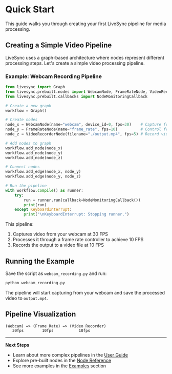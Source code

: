 # Quick Start

This guide walks you through creating your first LiveSync pipeline for media processing.

## Creating a Simple Video Pipeline

LiveSync uses a graph-based architecture where nodes represent different processing steps. Let's create a simple video processing pipeline.

### Example: Webcam Recording Pipeline

```python
from livesync import Graph
from livesync.prebuilt.nodes import WebcamNode, FrameRateNode, VideoRecorderNode
from livesync.prebuilt.callbacks import NodeMonitoringCallback

# Create a new graph
workflow = Graph()

# Create nodes
node_x = WebcamNode(name="webcam", device_id=0, fps=30)    # Capture frames
node_y = FrameRateNode(name="frame_rate", fps=10)          # Control frame rate
node_z = VideoRecorderNode(filename="./output.mp4", fps=5) # Record video

# Add nodes to graph
workflow.add_node(node_x)
workflow.add_node(node_y)
workflow.add_node(node_z)

# Connect nodes
workflow.add_edge(node_x, node_y)
workflow.add_edge(node_y, node_z)

# Run the pipeline
with workflow.compile() as runner:
    try:
        run = runner.run(callback=NodeMonitoringCallback())
        print(run)
    except KeyboardInterrupt:
        print("\nKeyboardInterrupt: Stopping runner.")
```

This pipeline:

1. Captures video from your webcam at 30 FPS
2. Processes it through a frame rate controller to achieve 10 FPS
3. Records the output to a video file at 10 FPS

## Running the Example

Save the script as `webcam_recording.py` and run:

```bash
python webcam_recording.py
```

The pipeline will start capturing from your webcam and save the processed video to `output.mp4`.

## Pipeline Visualization

```
(Webcam) => (Frame Rate) => (Video Recorder)
   30fps        10fps           10fps
```

---

**Next Steps**

- Learn about more complex pipelines in the [User Guide](../user-guide/core-concepts.md)
- Explore pre-built nodes in the [Node Reference](../reference/nodes.md)
- See more examples in the [Examples](../examples/basic.md) section
